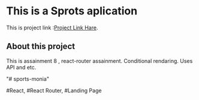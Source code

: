 # This is a Sprots aplication

This is project link :[Project Link Hare](https://github.com/Porgramming-Hero-web-course/react-router-bdamirul0).

## About this project

This is assainment 8 , react-router assainment. Conditional rendaring.
Uses API and etc.

"# sports-monia" 

#React, #React Router, #Landing Page
